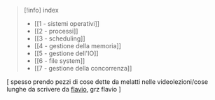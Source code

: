 > [!info] index
> - [[1 - sistemi operativi]]
> - [[2 - processi]]
> - [[3 - scheduling]]
> - [[4 - gestione della memoria]]
> - [[5 - gestione dell'IO]]
> - [[6 - file system]]
> - [[7 - gestione della concorrenza]]

[ spesso prendo pezzi di cose dette da melatti nelle videolezioni/cose lunghe da scrivere da [flavio](https://github.com/thegeek-sys/Vault/tree/main/Class/Sistemi%20Operativi), grz flavio ]